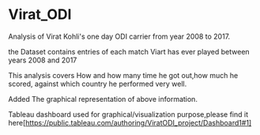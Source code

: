 # Virat_ODI
Analysis of Virat Kohli's one day ODI carrier from year 2008 to 2017.

the Dataset contains entries of each match Viart has ever played between years 2008 and 2017

This analysis covers How and how many time he got out,how much he scored, against which country he performed very well.

Added The graphical representation of above information.

Tableau dashboard used for graphical/visualization purpose,please find it here[https://public.tableau.com/authoring/ViratODI_project/Dashboard1#1]

